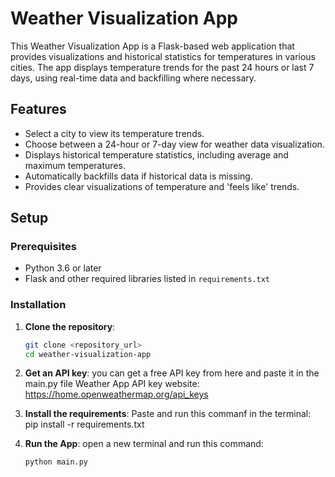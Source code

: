 # Weather Visualization App

This Weather Visualization App is a Flask-based web application that provides visualizations and historical statistics for temperatures in various cities. The app displays temperature trends for the past 24 hours or last 7 days, using real-time data and backfilling where necessary.

## Features

- Select a city to view its temperature trends.
- Choose between a 24-hour or 7-day view for weather data visualization.
- Displays historical temperature statistics, including average and maximum temperatures.
- Automatically backfills data if historical data is missing.
- Provides clear visualizations of temperature and 'feels like' trends.

## Setup

### Prerequisites

- Python 3.6 or later
- Flask and other required libraries listed in `requirements.txt`

### Installation

1.  **Clone the repository**:

    ```bash
    git clone <repository_url>
    cd weather-visualization-app

    ```

2.  **Get an API key**:
    you can get a free API key from here and paste it in the main.py file
    Weather App API key website: https://home.openweathermap.org/api_keys

3.  **Install the requirements**:
    Paste and run this commanf in the terminal: pip install -r requirements.txt

4.  **Run the App**:
    open a new terminal
    and run this command:

        python main.py
